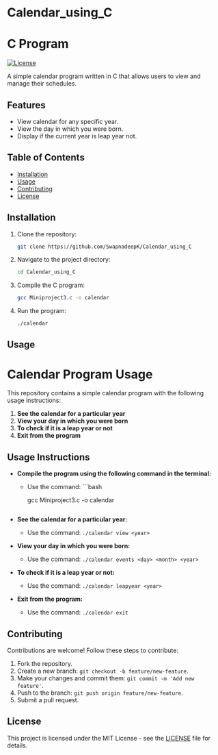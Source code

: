 # Calendar_using_C

# C Program

[![License](https://img.shields.io/badge/License-MIT-blue.svg)](https://opensource.org/licenses/MIT)

A simple calendar program written in C that allows users to view and manage their schedules.

## Features

- View calendar for any specific year.
- View the day in which you were born.
- Display if the current year is leap year not.

## Table of Contents

- [Installation](#installation)
- [Usage](#usage)
- [Contributing](#contributing)
- [License](#license)

## Installation

1. Clone the repository:

    ```bash
    git clone https://github.com/SwapnadeepK/Calendar_using_C
    ```

2. Navigate to the project directory:

    ```bash
    cd Calendar_using_C
    ```

3. Compile the C program:

    ```bash
    gcc Miniproject3.c -o calendar
    ```

4. Run the program:

    ```bash
    ./calendar
    ```

## Usage

# Calendar Program Usage

This repository contains a simple calendar program with the following usage instructions:

1. **See the calendar for a particular year**
2. **View your day in which you were born**
3. **To check if it is a leap year or not**
4. **Exit from the program**

## Usage Instructions

- **Compile the program using the following command in the terminal:**
  - Use the command:
        ```bash

    gcc Miniproject3.c -o calendar
    ```

- **See the calendar for a particular year:**
  - Use the command: `./calendar view <year>`

- **View your day in which you were born:**
  - Use the command: `./calendar events <day> <month> <year>`

- **To check if it is a leap year or not:**
  - Use the command: `./calendar leapyear <year>`

- **Exit from the program:**
  - Use the command: `./calendar exit`

## Contributing

Contributions are welcome! Follow these steps to contribute:

1. Fork the repository.
2. Create a new branch: `git checkout -b feature/new-feature`.
3. Make your changes and commit them: `git commit -m 'Add new feature'`.
4. Push to the branch: `git push origin feature/new-feature`.
5. Submit a pull request.

## License

This project is licensed under the MIT License - see the [LICENSE](LICENSE) file for details.
